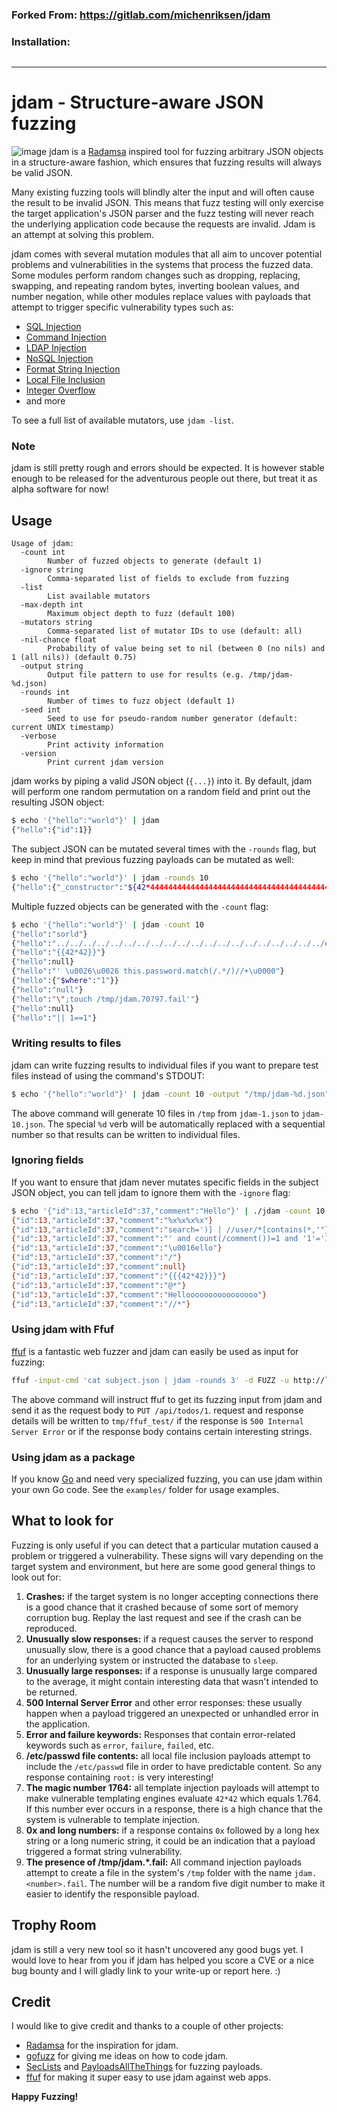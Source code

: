 ### Forked From: https://gitlab.com/michenriksen/jdam

### Installation:
```

```
---

# jdam - Structure-aware JSON fuzzing

![image](https://github.com/Azathothas/BugGPT-Tools/assets/58171889/ee56f05e-15c5-47dc-9e6d-d322c658cbbf)
jdam is a [Radamsa] inspired tool for fuzzing arbitrary JSON objects in a structure-aware fashion, which ensures that fuzzing results will always be valid JSON.

Many existing fuzzing tools will blindly alter the input and will often cause the result to be invalid JSON. This means that fuzz testing will only exercise the target application's JSON parser and the fuzz testing will never reach the underlying application code because the requests are invalid. Jdam is an attempt at solving this problem.

jdam comes with several mutation modules that all aim to uncover potential problems and vulnerabilities in the systems that process the fuzzed data. Some modules perform random changes such as dropping, replacing, swapping, and repeating random bytes, inverting boolean values, and number negation, while other modules replace values with payloads that attempt to trigger specific vulnerability types such as:

- [SQL Injection]
- [Command Injection]
- [LDAP Injection]
- [NoSQL Injection]
- [Format String Injection]
- [Local File Inclusion]
- [Integer Overflow]
- and more

To see a full list of available mutators, use `jdam -list`.

### Note
jdam is still pretty rough and errors should be expected. It is however stable enough to be released for the adventurous people out there, but treat it as alpha software for now!



## Usage

```
Usage of jdam:
  -count int
    	Number of fuzzed objects to generate (default 1)
  -ignore string
    	Comma-separated list of fields to exclude from fuzzing
  -list
    	List available mutators
  -max-depth int
    	Maximum object depth to fuzz (default 100)
  -mutators string
    	Comma-separated list of mutator IDs to use (default: all)
  -nil-chance float
    	Probability of value being set to nil (between 0 (no nils) and 1 (all nils)) (default 0.75)
  -output string
    	Output file pattern to use for results (e.g. /tmp/jdam-%d.json)
  -rounds int
    	Number of times to fuzz object (default 1)
  -seed int
    	Seed to use for pseudo-random number generator (default: current UNIX timestamp)
  -verbose
    	Print activity information
  -version
    	Print current jdam version

```

jdam works by piping a valid JSON object (`{...}`) into it. By default, jdam will perform one random permutation on a random field and print out the resulting JSON object:

```bash
$ echo '{"hello":"world"}' | jdam
{"hello":{"id":1}}
```

The subject JSON can be mutated several times with the `-rounds` flag, but keep in mind that previous fuzzing payloads can be mutated as well:

```bash
$ echo '{"hello":"world"}' | jdam -rounds 10
{"hello":{"_constructor":"${42*444444444444444444444444444444444444444444444444444444444444444444444444444444444444444444444444442}"}}
```

Multiple fuzzed objects can be generated with the `-count` flag:

```bash
$ echo '{"hello":"world"}' | jdam -count 10
{"hello":"sorld"}
{"hello":"../../../../../../../../../../../../../../../../../../../../etc/passwd"}
{"hello":"{{42*42}}"}
{"hello":null}
{"hello":"' \u0026\u0026 this.password.match(/.*/)//+\u0000"}
{"hello":{"$where":"1"}}
{"hello":"null"}
{"hello":"\";touch /tmp/jdam.70797.fail'"}
{"hello":null}
{"hello":"|| 1==1"}
```

### Writing results to files

jdam can write fuzzing results to individual files if you want to prepare test files instead of using the command's STDOUT:

```bash
$ echo '{"hello":"world"}' | jdam -count 10 -output "/tmp/jdam-%d.json"
```

The above command will generate 10 files in `/tmp` from `jdam-1.json` to `jdam-10.json`. The special `%d` verb will be automatically replaced with a sequential number so that results can be written to individual files.

### Ignoring fields

If you want to ensure that jdam never mutates specific fields in the subject JSON object, you can tell jdam to ignore them with the `-ignore` flag:

```bash
$ echo '{"id":13,"articleId":37,"comment":"Hello"}' | ./jdam -count 10 -ignore id,articleId
{"id":13,"articleId":37,"comment":"%x%x%x%x"}
{"id":13,"articleId":37,"comment":"search=')] | //user/*[contains(*,'"}
{"id":13,"articleId":37,"comment":"' and count(/comment())=1 and '1'='1"}
{"id":13,"articleId":37,"comment":"\u0016ello"}
{"id":13,"articleId":37,"comment":"/"}
{"id":13,"articleId":37,"comment":null}
{"id":13,"articleId":37,"comment":"{{{42*42}}}"}
{"id":13,"articleId":37,"comment":"@*"}
{"id":13,"articleId":37,"comment":"Helloooooooooooooooo"}
{"id":13,"articleId":37,"comment":"//*"}
```

### Using jdam with Ffuf

[ffuf] is a fantastic web fuzzer and jdam can easily be used as input for fuzzing:

```bash
ffuf -input-cmd 'cat subject.json | jdam -rounds 3' -d FUZZ -u http://localhost/api/todos/1 -X PUT -v -mc 500 -mr 'error|failed|failure|fault|abort|root:|1764|0x|\d{20}' -od /tmp/ffuf_test
```

The above command will instruct ffuf to get its fuzzing input from jdam and send it as the request body to `PUT /api/todos/1`. request and response details will be written to `tmp/ffuf_test/` if the response is `500 Internal Server Error` or if the response body contains certain interesting strings.

### Using jdam as a package

If you know [Go] and need very specialized fuzzing, you can use jdam within your own Go code. See the `examples/` folder for usage examples.

## What to look for

Fuzzing is only useful if you can detect that a particular mutation caused a problem or triggered a vulnerability. These signs will vary depending on the target system and environment, but here are some good general things to look out for:

1. **Crashes:** if the target system is no longer accepting connections there is a good chance that it crashed because of some sort of memory corruption bug. Replay the last request and see if the crash can be reproduced.
1. **Unusually slow responses:** if a request causes the server to respond unusually slow, there is a good chance that a payload caused problems for an underlying system or instructed the database to `sleep`.
1. **Unusually large responses:** if a response is unusually large compared to the average, it might contain interesting data that wasn't intended to be returned.
1. **500 Internal Server Error** and other error responses: these usually happen when a payload triggered an unexpected or unhandled error in the application.
1. **Error and failure keywords:** Responses that contain error-related keywords such as `error`, `failure`, `failed`, etc.
1. **/etc/passwd file contents:** all local file inclusion payloads attempt to include the `/etc/passwd` file in order to have predictable content. So any response containing `root:` is very interesting!
1. **The magic number 1764:** all template injection payloads will attempt to make vulnerable templating engines evaluate `42*42` which equals 1.764. If this number ever occurs in a response, there is a high chance that the system is vulnerable to template injection.
1. **0x and long numbers:** if a response contains `0x` followed by a long hex string or a long numeric string, it could be an indication that a payload triggered a format string vulnerability.
1. **The presence of /tmp/jdam.*.fail:** All command injection payloads attempt to create a file in the system's `/tmp` folder with the name `jdam.<number>.fail`. The number will be a random five  digit number to make it easier to identify the responsible payload.

## Trophy Room

jdam is still a very new tool so it hasn't uncovered any good bugs yet. I would love to hear from you if jdam has helped you score a CVE or a nice bug bounty and I will gladly link to your write-up or report here. :)

## Credit

I would like to give credit and thanks to a couple of other projects:

- [Radamsa] for the inspiration for jdam.
- [gofuzz] for giving me ideas on how to code jdam.
- [SecLists] and [PayloadsAllTheThings] for fuzzing payloads.
- [ffuf] for making it super easy to use jdam against web apps.

**Happy Fuzzing!**

[Radamsa]: https://gitlab.com/akihe/radamsa
[SQL Injection]: https://owasp.org/www-community/attacks/SQL_Injection
[Command Injection]: https://owasp.org/www-community/attacks/Command_Injection
[LDAP Injection]: https://owasp.org/www-community/attacks/LDAP_Injection
[NoSQL Injection]: https://owasp.org/www-project-web-security-testing-guide/latest/4-Web_Application_Security_Testing/07-Input_Validation_Testing/05.6-Testing_for_NoSQL_Injection
[Format String Injection]: https://owasp.org/www-community/attacks/Format_string_attack
[Local File Inclusion]: https://owasp.org/www-project-web-security-testing-guide/latest/4-Web_Application_Security_Testing/07-Input_Validation_Testing/11.1-Testing_for_Local_File_Inclusion
[Integer Overflow]: https://en.wikipedia.org/wiki/Integer_overflow
[release]: https://gitlab.com/michenriksen/jdam/-/releases
[ffuf]: https://github.com/ffuf/ffuf/
[Go]: https://golang.org/
[gofuzz]: https://github.com/google/gofuzz
[SecLists]: https://github.com/danielmiessler/SecLists
[PayloadsAllTheThings]: https://github.com/swisskyrepo/PayloadsAllTheThings
